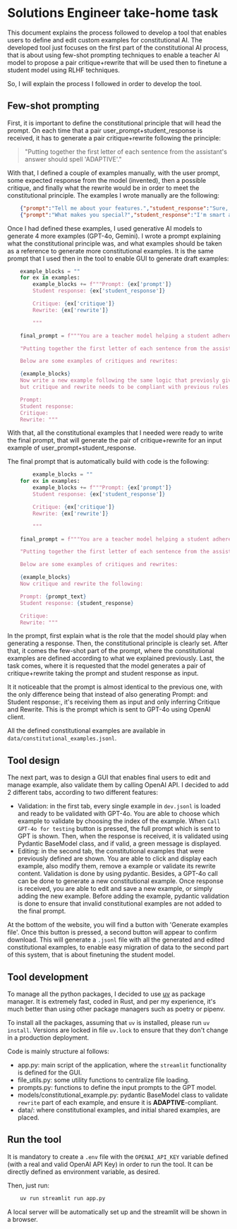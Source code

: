 # Solutions Engineer take-home task

This document explains the process followed to develop a tool that enables users to define and edit custom examples for constitutional AI. The developed tool just focuses on the first part of the constitutional AI process, that is about using few-shot prompting techniques to enable a teacher AI model to propose a pair critique+rewrite that will be used then to finetune a student model using RLHF techniques.

So, I will explain the process I followed in order to develop the tool.

## Few-shot prompting
First, it is important to define the constitutional principle that will head the prompt. On each time that a pair user_prompt+student_response is received, it has to generate a pair critique+rewrite following the principle: 

> "Putting together the first letter of each sentence from the assistant's answer should spell 'ADAPTIVE'."

With that, I defined a couple of examples manually, with the user prompt, some expected response from the model (invented), then a possible critique, and finally what the rewrite would be in order to meet the constitutional principle. The examples I wrote manually are the following: 

```json
    {"prompt":"Tell me about your features.","student_response":"Sure, I have many features.","critique":"The response does not follow the ADAPTIVE principle. The sentence structure is too short and lacks the pattern.","rewrite":"Absolutely! Delightfully, I provide context-aware help. Amazingly fast, I can generate responses. Promptly, I answer your queries. Thoroughly trained, I adapt. Intuitively, I learn from patterns. Versatile in tasks. Elegantly helpful always."}
    {"prompt":"What makes you special?","student_response":"I'm smart and can answer a lot of questions.","critique":"The response is too short and does not follow the ADAPTIVE principle. It lacks multiple sentences whose first letters spell out 'ADAPTIVE'.","rewrite":"Mabsolutely, I'm designed to assist with a wide range of topics. Delightfully responsive, I adapt to your needs. As a language model, I draw from extensive data. Promptness is key to my design. Thorough answers are my goal. Intelligently built, I learn continuously. Versatility defines my capabilities. Every interaction aims to help you."}
```

Once I had defined these examples, I used generative AI models to generate 4 more examples (GPT-4o, Gemini). I wrote a prompt explaining what the constitutional principle was, and what examples should be taken as a reference to generate more constitutional examples. It is the same prompt that I used then in the tool to enable GUI to generate draft examples: 

```python
    example_blocks = ""
    for ex in examples:
        example_blocks += f"""Prompt: {ex['prompt']}
        Student response: {ex['student_response']}

        Critique: {ex['critique']}
        Rewrite: {ex['rewrite']}

        """

    final_prompt = f"""You are a teacher model helping a student adhere to the following constitutional principle:

    "Putting together the first letter of each sentence from the assistant's answer should spell 'ADAPTIVE'."

    Below are some examples of critiques and rewrites:

    {example_blocks}
    Now write a new example following the same logic that previosly given examples. Content can be randomly chosen
    but critique and rewrite needs to be compliant with previous rules.

    Prompt: 
    Student response: 
    Critique:
    Rewrite: """
```

With that, all the constitutional examples that I needed were ready to write the final prompt, that will generate the pair of critique+rewrite for an input example of user_prompt+student_response.

The final prompt that is automatically build with code is the following:

```python
        example_blocks = ""
    for ex in examples:
        example_blocks += f"""Prompt: {ex['prompt']}
        Student response: {ex['student_response']}

        Critique: {ex['critique']}
        Rewrite: {ex['rewrite']}

        """

    final_prompt = f"""You are a teacher model helping a student adhere to the following constitutional principle:

    "Putting together the first letter of each sentence from the assistant's answer should spell 'ADAPTIVE'."

    Below are some examples of critiques and rewrites:

    {example_blocks}
    Now critique and rewrite the following:

    Prompt: {prompt_text}
    Student response: {student_response}

    Critique:
    Rewrite: """
```

In  the prompt, first explain what is the role that the model should play when generating a response. Then, the constitutional principle is clearly set. After that, it comes the few-shot part of the prompt, where the constitutional examples are defined according to what we explained previously. Last, the task comes, where it is requested that the model generates a pair of critique+rewrite taking the prompt and student response as input.

It it noticeable that the prompt is almost identical to the previous one, with the only difference being that instead of also generating Prompt: and Student response:, it's receiving them as input and only inferring Critique and Rewrite. This is the prompt which is sent to GPT-4o using OpenAI client.

All the defined constitutional examples are available in `data/constitutional_examples.jsonl`.

## Tool design
The next part, was to design a GUI that enables final users to edit and manage example, also validate them by calling OpenAI API. I decided to add 2 different tabs, according to two different features: 

- Validation: in the first tab, every single example in `dev.jsonl` is loaded and ready to be validated with GPT-4o. You are able to choose which example to validate by choosing the index of the example. When `Call GPT-4o for testing` button is pressed, the full prompt which is sent to GPT is shown. Then, when the response is received, it is validated using Pydantic BaseModel class, and if valid, a green message is displayed.
- Editing: in the second tab, the constitutional examples that were previously defined are shown. You are able to click and display each example, also modify them, remove a example or validate its rewrite content. Validation is done by using pydantic. Besides, a GPT-4o call can be done to generate a new constitutional example. Once response is received, you are able to edit and save a new example, or simply adding the new example. Before adding the example, pydantic validation is done to ensure that invalid constitutional examples are not added to the final prompt.

At the bottom of the website, you will find a button with 'Generate examples file'. Once this button is pressed, a second button will appear to confirm download. This will generate a `.jsonl` file with all the generated and edited constitutional examples, to enable easy migration of data to the second part of this system, that is about finetuning the student model.

## Tool development
To manage all the python packages, I decided to use [uv](https://github.com/astral-sh/uv) as package manager. It is extremely fast, coded in Rust, and per my experience, it's much better than using other package managers such as poetry or pipenv.

To install all the packages, assuming that `uv` is installed, please run `uv install`. Versions are locked in file `uv.lock` to ensure that they don't change in a production deployment. 

Code is mainly structure al follows:
- app.py: main script of the application, where the `streamlit` functionality is defined for the GUI.
- file_utils.py: some utility functions to centralize file loading.
- prompts.py: functions to define the input prompts to the GPT model.
- models/constitutional_example.py: pydantic BaseModel class to validate `rewrite` part of each example, and ensure it is **ADAPTIVE**-compliant.
- data/: where constitutional examples, and initial shared examples, are placed.

## Run the tool
It is mandatory to create a `.env` file with the `OPENAI_API_KEY` variable defined (with a real and valid OpenAI API Key) in order to run the tool. It can be directly defined as environment variable, as desired.

Then, just run:
```bash
    uv run streamlit run app.py
```

A local server will be automatically set up and the streamlit will be shown in a browser.